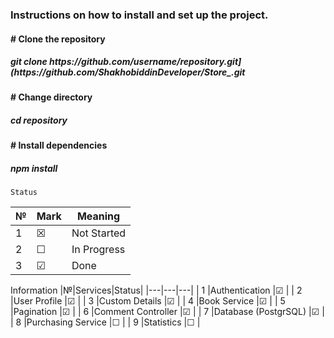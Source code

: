 <h3>Instructions on how to install and set up the project.</h3>

<h4># Clone the repository</h4>
<h5>git clone https://github.com/username/repository.git](https://github.com/ShakhobiddinDeveloper/Store_.git</h5>

<h4># Change directory</h4>
<h5>cd repository</h5>

<h4># Install dependencies</h4>
<h5>npm install</h5>
    
    Status                                                   
|№|Mark|Meaning|                                           
|---|---|---|
|  1 | &#x2612;  | Not Started |
|  2 | &#x2610;  | In Progress |
|  3 | &#x2611;  | Done |

   Information
|№|Services|Status|
|---|---|---|
|  1 |Authentication |&#x2611;  |
|  2 |User Profile |&#x2611;  |
|  3 |Custom Details |&#x2611;  |
|  4 |Book Service |&#x2611;  |
|  5 |Pagination |&#x2611;  |
|  6 |Comment Controller |&#x2611;  |
|  7 |Database (PostgrSQL) |&#x2611;  |
|  8 |Purchasing Service |&#x2610; |
|  9 |Statistics |&#x2610; |
